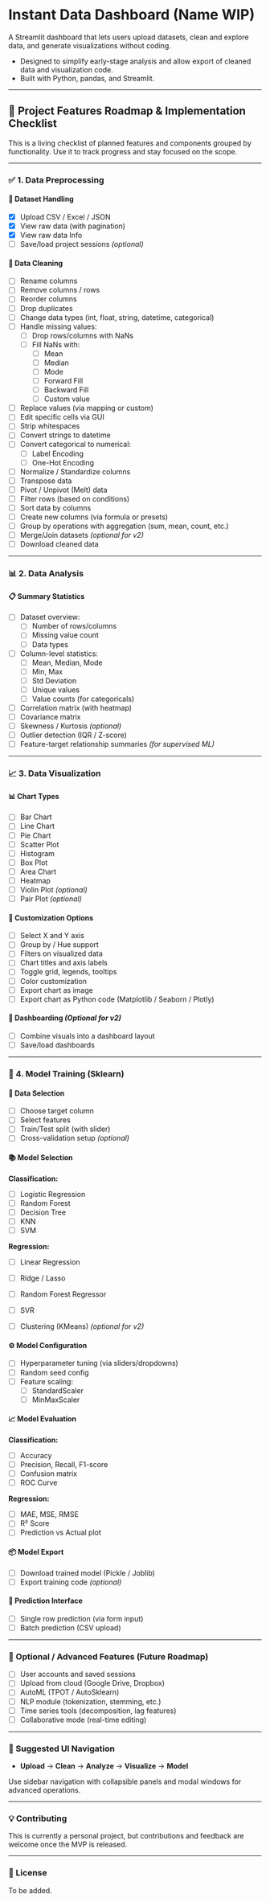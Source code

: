 # Instant Data Dashboard (Name WIP)

A Streamlit dashboard that lets users upload datasets, clean and explore data, and generate visualizations without coding.

- Designed to simplify early-stage analysis and allow export of cleaned data and visualization code.
- Built with Python, pandas, and Streamlit.

---

## 🚧 Project Features Roadmap & Implementation Checklist

This is a living checklist of planned features and components grouped by functionality. Use it to track progress and stay focused on the scope.

---

### ✅ 1. Data Preprocessing

#### 📂 Dataset Handling

- [x] Upload CSV / Excel / JSON
- [x] View raw data (with pagination)
- [x] View raw data Info
- [ ] Save/load project sessions _(optional)_

#### 🧼 Data Cleaning

- [ ] Rename columns
- [ ] Remove columns / rows
- [ ] Reorder columns
- [ ] Drop duplicates
- [ ] Change data types (int, float, string, datetime, categorical)
- [ ] Handle missing values:
  - [ ] Drop rows/columns with NaNs
  - [ ] Fill NaNs with:
    - [ ] Mean
    - [ ] Median
    - [ ] Mode
    - [ ] Forward Fill
    - [ ] Backward Fill
    - [ ] Custom value
- [ ] Replace values (via mapping or custom)
- [ ] Edit specific cells via GUI
- [ ] Strip whitespaces
- [ ] Convert strings to datetime
- [ ] Convert categorical to numerical:
  - [ ] Label Encoding
  - [ ] One-Hot Encoding
- [ ] Normalize / Standardize columns
- [ ] Transpose data
- [ ] Pivot / Unpivot (Melt) data
- [ ] Filter rows (based on conditions)
- [ ] Sort data by columns
- [ ] Create new columns (via formula or presets)
- [ ] Group by operations with aggregation (sum, mean, count, etc.)
- [ ] Merge/Join datasets _(optional for v2)_
- [ ] Download cleaned data

---

### 📊 2. Data Analysis

#### 📋 Summary Statistics

- [ ] Dataset overview:
  - [ ] Number of rows/columns
  - [ ] Missing value count
  - [ ] Data types
- [ ] Column-level statistics:
  - [ ] Mean, Median, Mode
  - [ ] Min, Max
  - [ ] Std Deviation
  - [ ] Unique values
  - [ ] Value counts (for categoricals)
- [ ] Correlation matrix (with heatmap)
- [ ] Covariance matrix
- [ ] Skewness / Kurtosis _(optional)_
- [ ] Outlier detection (IQR / Z-score)
- [ ] Feature-target relationship summaries _(for supervised ML)_

---

### 📈 3. Data Visualization

#### 📊 Chart Types

- [ ] Bar Chart
- [ ] Line Chart
- [ ] Pie Chart
- [ ] Scatter Plot
- [ ] Histogram
- [ ] Box Plot
- [ ] Area Chart
- [ ] Heatmap
- [ ] Violin Plot _(optional)_
- [ ] Pair Plot _(optional)_

#### 🧩 Customization Options

- [ ] Select X and Y axis
- [ ] Group by / Hue support
- [ ] Filters on visualized data
- [ ] Chart titles and axis labels
- [ ] Toggle grid, legends, tooltips
- [ ] Color customization
- [ ] Export chart as image
- [ ] Export chart as Python code (Matplotlib / Seaborn / Plotly)

#### 📁 Dashboarding _(Optional for v2)_

- [ ] Combine visuals into a dashboard layout
- [ ] Save/load dashboards

---

### 🤖 4. Model Training (Sklearn)

#### 📄 Data Selection

- [ ] Choose target column
- [ ] Select features
- [ ] Train/Test split (with slider)
- [ ] Cross-validation setup _(optional)_

#### 📚 Model Selection

**Classification:**

- [ ] Logistic Regression
- [ ] Random Forest
- [ ] Decision Tree
- [ ] KNN
- [ ] SVM

**Regression:**

- [ ] Linear Regression
- [ ] Ridge / Lasso
- [ ] Random Forest Regressor
- [ ] SVR

- [ ] Clustering (KMeans) _(optional for v2)_

#### ⚙️ Model Configuration

- [ ] Hyperparameter tuning (via sliders/dropdowns)
- [ ] Random seed config
- [ ] Feature scaling:
  - [ ] StandardScaler
  - [ ] MinMaxScaler

#### 📈 Model Evaluation

**Classification:**

- [ ] Accuracy
- [ ] Precision, Recall, F1-score
- [ ] Confusion matrix
- [ ] ROC Curve

**Regression:**

- [ ] MAE, MSE, RMSE
- [ ] R² Score
- [ ] Prediction vs Actual plot

#### 📦 Model Export

- [ ] Download trained model (Pickle / Joblib)
- [ ] Export training code _(optional)_

#### 🧪 Prediction Interface

- [ ] Single row prediction (via form input)
- [ ] Batch prediction (CSV upload)

---

### 🚀 Optional / Advanced Features (Future Roadmap)

- [ ] User accounts and saved sessions
- [ ] Upload from cloud (Google Drive, Dropbox)
- [ ] AutoML (TPOT / AutoSklearn)
- [ ] NLP module (tokenization, stemming, etc.)
- [ ] Time series tools (decomposition, lag features)
- [ ] Collaborative mode (real-time editing)

---

### 🧭 Suggested UI Navigation

- **Upload** → **Clean** → **Analyze** → **Visualize** → **Model**

Use sidebar navigation with collapsible panels and modal windows for advanced operations.

---

### 💡 Contributing

This is currently a personal project, but contributions and feedback are welcome once the MVP is released.

---

### 📄 License

To be added.
